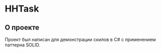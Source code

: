 # HHTask

## О проекте

Проект был написан для демонстрации скилов в С# с применением паттерна SOLID.